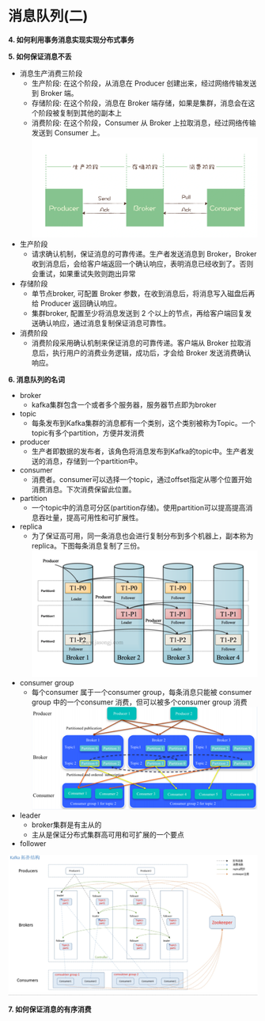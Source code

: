 # 消息队列(二)
**4. 如何利用事务消息实现实现分布式事务**

**5. 如何保证消息不丢**
- 消息生产消费三阶段
    - 生产阶段: 在这个阶段，从消息在 Producer 创建出来，经过网络传输发送到 Broker 端。
    - 存储阶段: 在这个阶段，消息在 Broker 端存储，如果是集群，消息会在这个阶段被复制到其他的副本上
    - 消费阶段: 在这个阶段，Consumer 从 Broker 上拉取消息，经过网络传输发送到 Consumer 上。
![](images/mq三阶段.webp)
- 生产阶段
    - 请求确认机制，保证消息的可靠传递。生产者发送消息到 Broker，Broker 收到消息后，会给客户端返回一个确认响应，表明消息已经收到了。否则会重试，如果重试失败则跑出异常
- 存储阶段
    - 单节点broker, 可配置 Broker 参数，在收到消息后，将消息写入磁盘后再给 Producer 返回确认响应。
    - 集群broker, 配置至少将消息发送到 2 个以上的节点，再给客户端回复发送确认响应，通过消息复制保证消息可靠性。
- 消费阶段
    - 消费阶段采用确认机制来保证消息的可靠传递。客户端从 Broker 拉取消息后，执行用户的消费业务逻辑，成功后，才会给 Broker 发送消费确认响应。

**6. 消息队列的名词**
- broker
    - kafka集群包含一个或者多个服务器，服务器节点即为broker
- topic
    - 每条发布到Kafka集群的消息都有一个类别，这个类别被称为Topic。一个topic有多个partition，方便并发消费
- producer
    - 生产者即数据的发布者，该角色将消息发布到Kafka的topic中。生产者发送的消息，存储到一个partition中。
- consumer
    - 消费者。consumer可以选择一个topic，通过offset指定从哪个位置开始消费消息。下次消费保留此位置。
- partition
    - 一个topic中的消息可分区(partition存储)。使用partition可以提高提高消息吞吐量，提高可用性和可扩展性。
- replica
    - 为了保证高可用，同一条消息也会进行复制分布到多个机器上，副本称为replica。下图每条消息复制了三份。
    ![](images/主从.jpg)
- consumer group
    - 每个consumer 属于一个consumer group，每条消息只能被 consumer group 中的一个consumer 消费，但可以被多个consumer group 消费
    ![](images/消费组.jpg)
- leader
    - broker集群是有主从的
    - 主从是保证分布式集群高可用和可扩展的一个要点
- follower

![](images/kafka拓扑结构.jpg)


**7. 如何保证消息的有序消费**